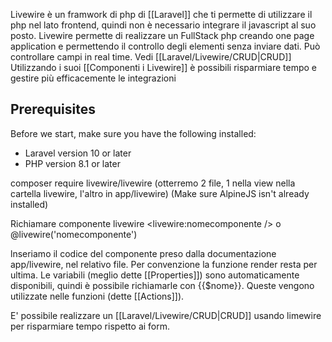 Livewire è un framwork di php di [[Laravel]] che ti permette di utilizzare il php nel lato frontend, quindi non è necessario integrare il javascript al suo posto. Livewire permette di realizzare un FullStack php creando one page application e permettendo il controllo degli elementi senza inviare dati.
Può controllare campi in real time. Vedi [[Laravel/Livewire/CRUD|CRUD]]
Utilizzando i suoi [[Componenti i Livewire]] è possibili risparmiare tempo e gestire più efficacemente le integrazioni
## Prerequisites

Before we start, make sure you have the following installed:

- Laravel version 10 or later
- PHP version 8.1 or later

composer require livewire/livewire 
(otterremo 2 file, 1 nella view nella cartella livewire, l'altro in app/livewire)
(Make sure AlpineJS isn't already installed)

Richiamare componente livewire
<livewire:nomecomponente /> o 
@livewire('nomecomponente')


lnseriamo il codice del componente preso dalla documentazione app/livewire, nel relativo file. Per convenzione la funzione render resta per ultima. Le variabili (meglio dette [[Properties]]) sono automaticamente disponibili, quindi è possibile richiamarle con {{$nome}}. 
Queste vengono utilizzate nelle funzioni (dette [[Actions]]).

E' possibile realizzare un [[Laravel/Livewire/CRUD|CRUD]] usando limewire per risparmiare tempo rispetto ai form.
